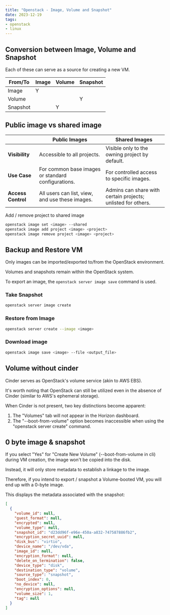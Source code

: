 ```yaml
---
title: "Openstack - Image, Volume and Snapshot"
date: 2023-12-19
tags:
- openstack
- linux
---
```


## Conversion between Image, Volume and Snapshot

Each of these can serve as a source for creating a new VM.

| From/To | Image | Volume | Snapshot |
|---|---|---|---|
| Image | Y |   |   |
| Volume |   |  |  Y |
| Snapshot |   |  Y |  |

## Public image vs shared image

|                   | Public Images                           | Shared Images                                 |
|-------------------|-----------------------------------------|-----------------------------------------------|
| **Visibility**    | Accessible to all projects.             | Visible only to the owning project by default.|
| **Use Case**      | For common base images or standard configurations. | For controlled access to specific images.      |
| **Access Control**| All users can list, view, and use these images. | Admins can share with certain projects; unlisted for others. |


Add / remove project to shared image
```bash
openstack image set <image> --shared
openstack image add project <image> <project>
openstack image remove project <image> <project>
```

## Backup and Restore VM

Only images can be imported/exported to/from the OpenStack environment.

Volumes and snapshots remain within the OpenStack system.

To export an image, the `openstack server image save` command is used.

### Take Snapshot

```bash
openstack server image create
```

### Restore from Image

```bash
openstack server create --image <image>
```

### Download image

```bash
openstack image save <image> --file <output_file>
```

## Volume without cinder

Cinder serves as OpenStack's volume service (akin to AWS EBS).

It's worth noting that OpenStack can still be utilized even in the absence of Cinder (similar to AWS's ephemeral storage).

When Cinder is not present, two key distinctions become apparent:

1. The "Volumes" tab will not appear in the Horizon dashboard.
2. The "--boot-from-volume" option becomes inaccessible when using the "openstack server create" command.

## 0 byte image & snapshot

If you select "Yes" for "Create New Volume" (--boot-from-volume in cli) during VM creation, the image won't be copied into the disk.

Instead, it will only store metadata to establish a linkage to the image.

Therefore, if you intend to export / snapshot a Volume-booted VM, you will end up with a 0-byte image.

This displays the metadata associated with the snapshot:

```json
[
  {
    "volume_id": null,
    "guest_format": null,
    "encrypted": null,
    "volume_type": null,
    "snapshot_id": "d23dd96f-e96e-450a-a832-747587886fb2",
    "encryption_secret_uuid": null,
    "disk_bus": "virtio",
    "device_name": "/dev/vda",
    "image_id": null,
    "encryption_format": null,
    "delete_on_termination": false,
    "device_type": "disk",
    "destination_type": "volume",
    "source_type": "snapshot",
    "boot_index": 0,
    "no_device": null,
    "encryption_options": null,
    "volume_size": 1,
    "tag": null
  }
]
```
